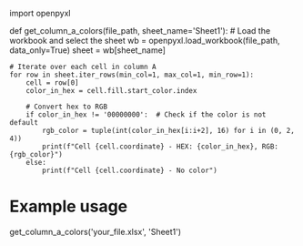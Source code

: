 import openpyxl

def get_column_a_colors(file_path, sheet_name='Sheet1'):
    # Load the workbook and select the sheet
    wb = openpyxl.load_workbook(file_path, data_only=True)
    sheet = wb[sheet_name]

    # Iterate over each cell in column A
    for row in sheet.iter_rows(min_col=1, max_col=1, min_row=1):
        cell = row[0]
        color_in_hex = cell.fill.start_color.index

        # Convert hex to RGB
        if color_in_hex != '00000000':  # Check if the color is not default
            rgb_color = tuple(int(color_in_hex[i:i+2], 16) for i in (0, 2, 4))
            print(f"Cell {cell.coordinate} - HEX: {color_in_hex}, RGB: {rgb_color}")
        else:
            print(f"Cell {cell.coordinate} - No color")

# Example usage
get_column_a_colors('your_file.xlsx', 'Sheet1')
